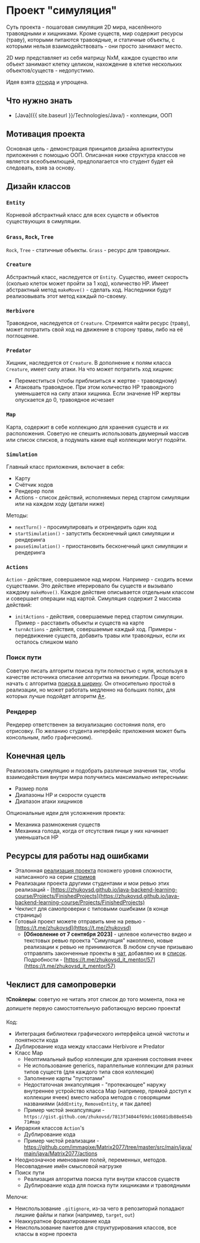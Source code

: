 # Проект "симуляция"

Суть проекта - пошаговая симуляция 2D мира, населённого травоядными и хищниками. Кроме существ, мир содержит ресурсы (траву), которыми питаются травоядные, и статичные объекты, с которыми нельзя взаимодействовать - они просто занимают место.

2D мир представляет из себя матрицу NxM, каждое существо или объект занимают клетку целиком, нахождение в клетке нескольких объектов/существ - недопустимо.

Идея взята [отсюда](https://www.youtube.com/watch?v=SfEZSyvbj2w) и упрощена.

## Что нужно знать

- [Java]({{ site.baseurl }}/Technologies/Java/) - коллекции, ООП

## Мотивация проекта

Основная цель - демонстрация принципов дизайна архитектуры приложения с помощью ООП. Описанная ниже структура классов не является всеобъемлющей, предполагается что студент будет ей следовать, взяв за основу.

## Дизайн классов

### `Entity`

Корневой абстрактный класс для всех существ и объектов существующих в симуляции.

### `Grass`, `Rock`, `Tree`

`Rock`, `Tree` - статичные объекты. `Grass` - ресурс для травоядных.

### `Creature`

Абстрактный класс, наследуется от `Entity`. Существо, имеет скорость (сколько клеток может пройти за 1 ход), количество HP. Имеет абстрактный метод `makeMove()` - сделать ход. Наследники будут реализовывать этот метод каждый по-своему.

### `Herbivore`

Травоядное, наследуется от `Creature`. Стремятся найти ресурс (траву), может потратить свой ход на движение в сторону травы, либо на её поглощение.

### `Predator`

Хищник, наследуется от `Creature`. В дополнение к полям класса `Creature`, имеет силу атаки. На что может потратить ход хищник:
- Переместиться (чтобы приблизиться к жертве - травоядному)
- Атаковать травоядное. При этом количество HP травоядного уменьшается на силу атаки хищника. Если значение HP жертвы опускается до 0, травоядное исчезает

### `Map`

Карта, содержит в себе коллекцию для хранения существ и их расположения. Советую не спешить использовать двумерный массив или список списков, а подумать какие ещё коллекции могут подойти.

### `Simulation`

Главный класс приложения, включает в себя:
- Карту
- Счётчик ходов
- Рендерер поля
- Actions - список действий, исполняемых перед стартом симуляции или на каждом ходу (детали ниже)

Методы:
- `nextTurn()` - просимулировать и отрендерить один ход
- `startSimulation()` - запустить бесконечный цикл симуляции и рендеринга
- `pauseSimulation()` - приостановить бесконечный цикл симуляции и рендеринга

### `Actions`

`Action` - действие, совершаемое над миром. Например - сходить всеми существами. Это действие итерировало бы существ и вызывало каждому `makeMove()`. Каждое действие описывается отдельным классом и совершает операции над картой. Симуляция содержит 2 массива действий:
- `initActions` - действия, совершаемые перед стартом симуляции. Пример - расставить объекты и существ на карте
- `turnActions` - действия, совершаемые каждый ход. Примеры - передвижение существ, добавить травы или травоядных, если их осталось слишком мало

### Поиск пути

Советую писать алгоритм поиска пути полностью с нуля, используя в качестве источника описание алгоритма на википедии. Проще всего начать с алгоритма [поиска в ширину](https://ru.wikipedia.org/wiki/%D0%9F%D0%BE%D0%B8%D1%81%D0%BA_%D0%B2_%D1%88%D0%B8%D1%80%D0%B8%D0%BD%D1%83). Он относительно простой в реализации, но может работать медленно на больших полях, для которых лучше подойдет алгоритм [A\*](https://ru.wikipedia.org/wiki/A*).

### Рендерер

Рендерер ответственен за визуализацию состояния поля, его отрисовку. По желанию студента интерфейс приложения может быть консольным, либо графическим).

## Конечная цель

Реализовать симуляцию и подобрать различные значения так, чтобы взаимодействия внутри мира получились максимально интересными:
- Размер поля
- Диапазоны HP и скорости существ
- Диапазон атаки хищников

Опциональные идеи для усложнения проекта:
- Механика размножения существ
- Механика голода, когда от отсутствия пищи у них начинает уменьшаться HP

## Ресурсы для работы над ошибками

- Эталонная [реализация проекта](https://github.com/zhukovsd/chess) похожего уровня сложности, написанного на серии [стримов](https://www.youtube.com/watch?v=Pzydm8GZzMs)
- Реализации проекта другими студентами и мои ревью этих реализаций - [https://zhukovsd.github.io/java-backend-learning-course/Projects/FinishedProjects](https://zhukovsd.github.io/java-backend-learning-course/Projects/FinishedProjects)
- Чеклист для самопроверки с типовыми ошибками (в конце страницы)
- Готовый проект можете отправить мне на ревью - [https://t.me/zhukovsd](https://t.me/zhukovsd)
  - **[Обновление от 7 сентября 2023]** - целевое количество видео и текстовых ревью проекта "Симуляция" накоплено, новые реализации к ревью не принимаются. В любом случае призываю отправлять законченные проекты в [чат](https://t.me/zhukovsd_it_chat), добавляю их в [список](https://zhukovsd.github.io/java-backend-learning-course/Projects/FinishedProjects/). Подробности - [https://t.me/zhukovsd_it_mentor/57](https://t.me/zhukovsd_it_mentor/57) 

## Чеклист для самопроверки

❗️**Спойлеры**: советую не читать этот список до того момента, пока не допишете первую самостоятельную работающую версию проекта❗️

Код:
- Интеграция библиотеки графического интерфейса ценой чистоты и понятности кода
- Дублирование кода между классами Herbivore и Predator
- Класс Map
  - Неоптимальный выбор коллекции для хранения состояния ячеек
  - Не использование generics, параллельные коллекции для разных типов существ (для каждого типа своя коллекция)
  - Заполнение карты "пустотами"
  - Недостаточная энкапсуляция - "протекающее" наружу внутреннее устройство класса Map (например, прямой доступ к коллекции ячеек) вместо набора методов с говорящими названиями (`AddEntity`, `RemoveEntity`, и так далее)
  - Пример чистой энкапсуляции - `https://gist.github.com/zhukovsd/7813f34044f69dc160681db88e654b71#map`
- Иерархия классов `Action`'s
  - Дублирование кода
  - Пример чистой реализации - https://github.com/immagixe/Matrix2077/tree/master/src/main/java/main/java/Matrix2077/actions
- Неоднозначное именование полей, переменных, методов. Несовпадение имён смысловой нагрузке
- Поиск пути
  - Реализация алгоритма поиска пути внутри классов существ
  - Дублирование кода для поиска пути хищниками и травоядными

Мелочи:
- Неиспользование `.gitignore`, из-за чего в репозиторий попадают лишние файлы и папки (например, `target`, `out`)
- Неаккуратное форматирование кода
- Неиспользование пакетов для структурирования классов, все классы в корне проекта
